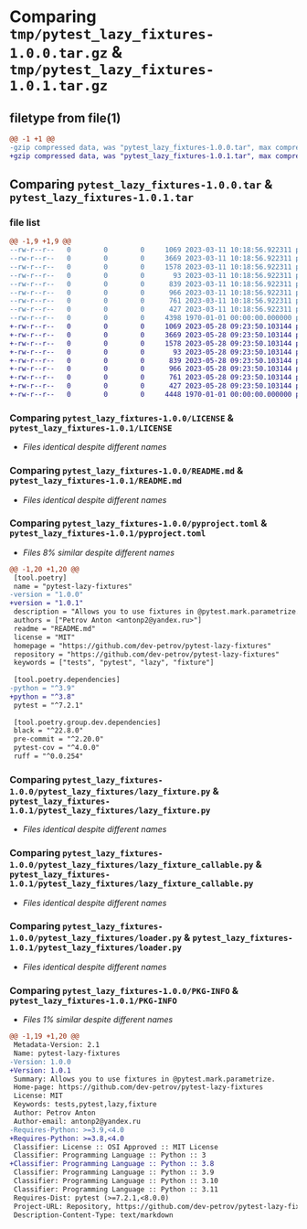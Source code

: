 # Comparing `tmp/pytest_lazy_fixtures-1.0.0.tar.gz` & `tmp/pytest_lazy_fixtures-1.0.1.tar.gz`

## filetype from file(1)

```diff
@@ -1 +1 @@
-gzip compressed data, was "pytest_lazy_fixtures-1.0.0.tar", max compression
+gzip compressed data, was "pytest_lazy_fixtures-1.0.1.tar", max compression
```

## Comparing `pytest_lazy_fixtures-1.0.0.tar` & `pytest_lazy_fixtures-1.0.1.tar`

### file list

```diff
@@ -1,9 +1,9 @@
--rw-r--r--   0        0        0     1069 2023-03-11 10:18:56.922311 pytest_lazy_fixtures-1.0.0/LICENSE
--rw-r--r--   0        0        0     3669 2023-03-11 10:18:56.922311 pytest_lazy_fixtures-1.0.0/README.md
--rw-r--r--   0        0        0     1578 2023-03-11 10:18:56.922311 pytest_lazy_fixtures-1.0.0/pyproject.toml
--rw-r--r--   0        0        0       93 2023-03-11 10:18:56.922311 pytest_lazy_fixtures-1.0.0/pytest_lazy_fixtures/__init__.py
--rw-r--r--   0        0        0      839 2023-03-11 10:18:56.922311 pytest_lazy_fixtures-1.0.0/pytest_lazy_fixtures/lazy_fixture.py
--rw-r--r--   0        0        0      966 2023-03-11 10:18:56.922311 pytest_lazy_fixtures-1.0.0/pytest_lazy_fixtures/lazy_fixture_callable.py
--rw-r--r--   0        0        0      761 2023-03-11 10:18:56.922311 pytest_lazy_fixtures-1.0.0/pytest_lazy_fixtures/loader.py
--rw-r--r--   0        0        0      427 2023-03-11 10:18:56.922311 pytest_lazy_fixtures-1.0.0/pytest_lazy_fixtures/plugin.py
--rw-r--r--   0        0        0     4398 1970-01-01 00:00:00.000000 pytest_lazy_fixtures-1.0.0/PKG-INFO
+-rw-r--r--   0        0        0     1069 2023-05-28 09:23:50.103144 pytest_lazy_fixtures-1.0.1/LICENSE
+-rw-r--r--   0        0        0     3669 2023-05-28 09:23:50.103144 pytest_lazy_fixtures-1.0.1/README.md
+-rw-r--r--   0        0        0     1578 2023-05-28 09:23:50.103144 pytest_lazy_fixtures-1.0.1/pyproject.toml
+-rw-r--r--   0        0        0       93 2023-05-28 09:23:50.103144 pytest_lazy_fixtures-1.0.1/pytest_lazy_fixtures/__init__.py
+-rw-r--r--   0        0        0      839 2023-05-28 09:23:50.103144 pytest_lazy_fixtures-1.0.1/pytest_lazy_fixtures/lazy_fixture.py
+-rw-r--r--   0        0        0      966 2023-05-28 09:23:50.103144 pytest_lazy_fixtures-1.0.1/pytest_lazy_fixtures/lazy_fixture_callable.py
+-rw-r--r--   0        0        0      761 2023-05-28 09:23:50.103144 pytest_lazy_fixtures-1.0.1/pytest_lazy_fixtures/loader.py
+-rw-r--r--   0        0        0      427 2023-05-28 09:23:50.103144 pytest_lazy_fixtures-1.0.1/pytest_lazy_fixtures/plugin.py
+-rw-r--r--   0        0        0     4448 1970-01-01 00:00:00.000000 pytest_lazy_fixtures-1.0.1/PKG-INFO
```

### Comparing `pytest_lazy_fixtures-1.0.0/LICENSE` & `pytest_lazy_fixtures-1.0.1/LICENSE`

 * *Files identical despite different names*

### Comparing `pytest_lazy_fixtures-1.0.0/README.md` & `pytest_lazy_fixtures-1.0.1/README.md`

 * *Files identical despite different names*

### Comparing `pytest_lazy_fixtures-1.0.0/pyproject.toml` & `pytest_lazy_fixtures-1.0.1/pyproject.toml`

 * *Files 8% similar despite different names*

```diff
@@ -1,20 +1,20 @@
 [tool.poetry]
 name = "pytest-lazy-fixtures"
-version = "1.0.0"
+version = "1.0.1"
 description = "Allows you to use fixtures in @pytest.mark.parametrize."
 authors = ["Petrov Anton <antonp2@yandex.ru>"]
 readme = "README.md"
 license = "MIT"
 homepage = "https://github.com/dev-petrov/pytest-lazy-fixtures"
 repository = "https://github.com/dev-petrov/pytest-lazy-fixtures"
 keywords = ["tests", "pytest", "lazy", "fixture"]
 
 [tool.poetry.dependencies]
-python = "^3.9"
+python = "^3.8"
 pytest = "^7.2.1"
 
 [tool.poetry.group.dev.dependencies]
 black = "^22.8.0"
 pre-commit = "^2.20.0"
 pytest-cov = "^4.0.0"
 ruff = "^0.0.254"
```

### Comparing `pytest_lazy_fixtures-1.0.0/pytest_lazy_fixtures/lazy_fixture.py` & `pytest_lazy_fixtures-1.0.1/pytest_lazy_fixtures/lazy_fixture.py`

 * *Files identical despite different names*

### Comparing `pytest_lazy_fixtures-1.0.0/pytest_lazy_fixtures/lazy_fixture_callable.py` & `pytest_lazy_fixtures-1.0.1/pytest_lazy_fixtures/lazy_fixture_callable.py`

 * *Files identical despite different names*

### Comparing `pytest_lazy_fixtures-1.0.0/pytest_lazy_fixtures/loader.py` & `pytest_lazy_fixtures-1.0.1/pytest_lazy_fixtures/loader.py`

 * *Files identical despite different names*

### Comparing `pytest_lazy_fixtures-1.0.0/PKG-INFO` & `pytest_lazy_fixtures-1.0.1/PKG-INFO`

 * *Files 1% similar despite different names*

```diff
@@ -1,19 +1,20 @@
 Metadata-Version: 2.1
 Name: pytest-lazy-fixtures
-Version: 1.0.0
+Version: 1.0.1
 Summary: Allows you to use fixtures in @pytest.mark.parametrize.
 Home-page: https://github.com/dev-petrov/pytest-lazy-fixtures
 License: MIT
 Keywords: tests,pytest,lazy,fixture
 Author: Petrov Anton
 Author-email: antonp2@yandex.ru
-Requires-Python: >=3.9,<4.0
+Requires-Python: >=3.8,<4.0
 Classifier: License :: OSI Approved :: MIT License
 Classifier: Programming Language :: Python :: 3
+Classifier: Programming Language :: Python :: 3.8
 Classifier: Programming Language :: Python :: 3.9
 Classifier: Programming Language :: Python :: 3.10
 Classifier: Programming Language :: Python :: 3.11
 Requires-Dist: pytest (>=7.2.1,<8.0.0)
 Project-URL: Repository, https://github.com/dev-petrov/pytest-lazy-fixtures
 Description-Content-Type: text/markdown
```


